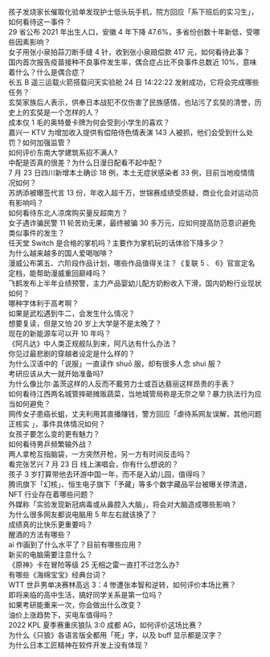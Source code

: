 孩子发烧家长催取化验单发现护士低头玩手机，院方回应「系下班后的实习生」，如何看待这一事件？  
29 省公布 2021 年出生人口，安徽 4 年下降 47.6%，多省份创数十年新低，受哪些因素影响？  
女子用张小泉拍蒜刀断手缝 4 针，收到张小泉赔偿款 417 元，如何看待此事？  
国内首次报告疫苗接种不良事件发生率，偶合症占比不良事件总数近 10%，意味着什么？什么是偶合症？  
长五 B 遥三运载火箭搭载问天实验舱 24 日 14:22:22 发射成功，它将会完成哪些任务？  
玄奘家族后人表示，供奉日本战犯不仅伤害了民族感情，也玷污了玄奘的清誉，历史上的玄奘是一个怎样的人？  
成本仅 1 毛的奥特曼卡牌为何会受到小学生的喜欢？  
嘉兴一 KTV 为增加收入提供有偿陪侍色情表演 143 人被抓，他们会受到什么处罚？如何加强监管？  
如何评价东南大学建筑系招不满人?  
中配是否真的很差？为什么日漫日配看不起中配？  
7 月 23 日四川新增本土确诊 18 例，本土无症状感染者 33 例，目前当地疫情情况如何？  
苏炳添被曝签代言 13 份，年收入超千万，世锦赛成绩受质疑，商业化会对运动员有影响吗？  
如何看待东北人凉席购买量反超南方？  
女子遇诈骗民警 11 轮苦劝无果，最终被骗 30 多万元，应如何提高防范意识避免类似事件的发生？  
任天堂 Switch 是合格的掌机吗？主要作为掌机玩的话体验下降多少？  
为什么越来越多的国人爱喝咖啡？  
漫威公布第五、六阶段作品计划，哪些作品值得关注？《复联 5 、 6》官宣定名定档，能帮助漫威重回巅峰吗？  
飞鹤发布上半年业绩预警，主力产品婴幼儿配方奶粉收入下滑，国内奶粉行业现状如何？  
哪种字体利于高考啊？  
如果是武松遇到牛二，会发生什么情况？  
想要复读，但是又怕 20 岁上大学是不是太晚了？  
现在的新能源车可以开 10 年吗？  
《阿凡达》中人类正规舰队到来，阿凡达有什么办法？  
你见过最悲剧的穿越者设定是什么样的？  
为什么汉语中的「说服」一直读作 shuō 服，却有很多人念 shuì 服？  
考研应该从大一就开始准备吗?  
为什么像比尔·盖茨这样的人反而不戴劳力士或百达翡丽这样昂贵的手表？  
如何看待江西两名城管摔砸摊贩蔬菜，当地城管局称是无奈之举？暴力执法行为应当如何避免？  
网传女子患癌长蛆，丈夫利用其直播赚钱，警方回应「虐待系网友误解，其他问题正核实 」，事件具体情况如何？  
女孩子要怎么变的更有魅力？  
如何看待男乒频繁输外战？  
两人拿枪互指脑袋，一方突然开枪，另一方有时间反击吗？  
看完张艺兴 7 月 23 日 线上演唱会，你有什么想说的？  
孩子 3 岁打算带他去环游中国一年，而不是入幼儿园，值得吗？  
腾讯旗下「幻核」、恒生电子旗下「予藏」等多个数字藏品平台被曝关停清退，NFT 行业存在着哪些问题？  
外媒称「实验发现新冠病毒或从鼻腔入大脑」，将会对大脑造成哪些影响？  
为什么很多网友都说电脑用 5 年左右就该换了？  
成绩真的比快乐更重要吗？  
醒酒的方法有哪些？  
ai 作画到了什么水平了？目前有哪些应用？  
新买的电脑需要注意什么？  
《原神》卡在冒险等级 25 无相之雷一直打不过怎么办?  
有哪些《海绵宝宝》经典台词？  
WTT 世乒男单决赛林高远 3：4 惨遭张本智和逆转，如何评价本场比赛？  
即将来临的高中生活，搞好同学关系是第一位吗？  
如果考研能重来一次，你会做出什么改变？  
油价上涨趋势下，买电车值得吗？  
2022 KPL 夏季赛重庆狼队 3:0 成都 AG，如何评价这场比赛？  
为什么《只狼》各语言版全都用「死」字，以及 buff 显示都是汉字？  
为什么日本工匠精神在软件开发上没有体现？  
